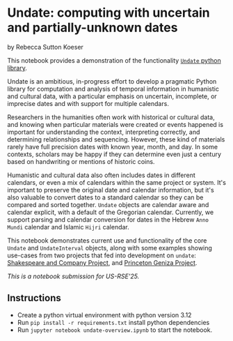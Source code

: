 # Undate: computing with uncertain and partially-unknown dates

by Rebecca Sutton Koeser

This notebook provides a demonstration of the functionality
[`Undate` python library](https://github.com/dh-tech/undate-python/).

Undate is an ambitious, in-progress effort to develop a pragmatic Python library for computation and analysis of temporal information in humanistic and cultural data, with a particular emphasis on uncertain, incomplete, or imprecise dates and with support for multiple calendars.

Researchers in the humanities often work with historical or cultural data, and knowing when particular materials were created or events happened is important for understanding the context, interpreting correctly, and determining relationships and sequencing. However, these kind of materials rarely have full precision dates with known year, month, and day. In some contexts, scholars may be happy if they can determine even just a century based on handwriting or mentions of historic coins.

Humanistic and cultural data also often includes dates in different calendars, or even a mix of calendars within the same project or system. It's important to preserve the original date and calendar information, but it's also valuable to convert dates to a standard calendar so they can be compared and sorted together. `Undate` objects are calendar aware and calendar explicit, with a default of the Gregorian calendar. Currently, we support parsing and calendar conversion for dates in the Hebrew `Anno Mundi` calendar and Islamic `Hijri` calendar.

This notebook demonstrates current use and functionality of the core `Undate` and `UndateInterval` objects, along with some examples showing use-cases from two projects that fed into development on `undate`: [Shakespeare and Company Project](https://shakespeareandco.princeton.edu/), and [Princeton Geniza Project](https://geniza.princeton.edu/).

*This is a notebook submission for US-RSE'25.*

## Instructions

- Create a python virtual environment with python version 3.12
- Run `pip install -r requirements.txt` install python dependencies
- Run `jupyter notebook undate-overview.ipynb` to start the notebook.
